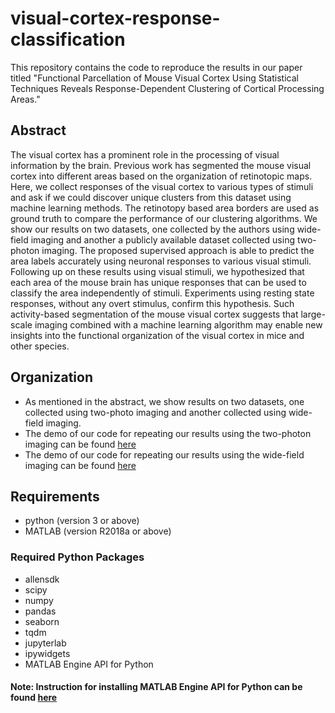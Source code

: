 # visual-cortex-response-classification

This repository contains the code to reproduce the results in our paper titled "Functional Parcellation of Mouse Visual Cortex Using Statistical Techniques Reveals Response-Dependent Clustering of Cortical Processing Areas."

## Abstract
The visual cortex has a prominent role in the processing of visual information by the brain. Previous work has segmented the mouse visual cortex into different areas based on the organization of retinotopic maps. Here, we collect responses of the visual cortex to various types of stimuli and ask if we could discover unique clusters from this dataset using machine learning methods. The retinotopy based area borders are used as ground truth to compare the performance of our clustering algorithms. We show our results on two datasets, one collected by the authors using wide-field imaging and another a publicly available dataset collected using two-photon imaging. The proposed supervised approach is able to predict the area labels accurately using neuronal responses to various visual stimuli. Following up on these results using visual stimuli, we hypothesized that each area of the mouse brain has unique responses that can be used to classify the area independently of stimuli. Experiments using resting state responses, without any overt stimulus, confirm this hypothesis.  Such activity-based segmentation of the mouse visual cortex suggests that large-scale imaging combined with a machine learning algorithm may enable new insights into the functional organization of the visual cortex in mice and other species.

## Organization
- As mentioned in the abstract, we show results on two datasets, one collected using two-photo imaging and another collected using wide-field imaging.
- The demo of our code for repeating our results using the two-photon imaging can be found [here](two-photon/ReadMe.md)
- The demo of our code for repeating our results using the wide-field imaging can be found [here](wide-field-imaging/ReadMe.md)

## Requirements

- python (version 3 or above)
- MATLAB (version R2018a or above)

### Required Python Packages
- allensdk
- scipy
- numpy
- pandas
- seaborn
- tqdm
- jupyterlab
- ipywidgets
- MATLAB Engine API for Python
#### Note: Instruction for installing MATLAB Engine API for Python can be found [here](https://www.mathworks.com/help/matlab/matlab_external/install-the-matlab-engine-for-python.html)

